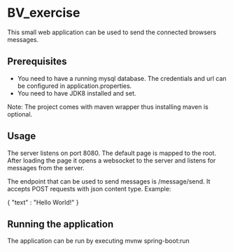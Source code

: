 # BV_exercise

This small web application can be used to send the connected browsers messages.

## Prerequisites

- You need to have a running mysql database. The credentials and url can be configured in application.properties.
- You need to have JDK8 installed and set.

Note: The project comes with maven wrapper thus installing maven is optional.

## Usage

The server listens on port 8080. The default page is mapped to the root. After loading the page it opens a websocket to the server and listens for messages from the server.

The endpoint that can be used to send messages is /message/send. It accepts POST requests with json content type. Example:

{
	"text" : "Hello World!"
}

## Running the application

The application can be run by executing mvnw spring-boot:run

